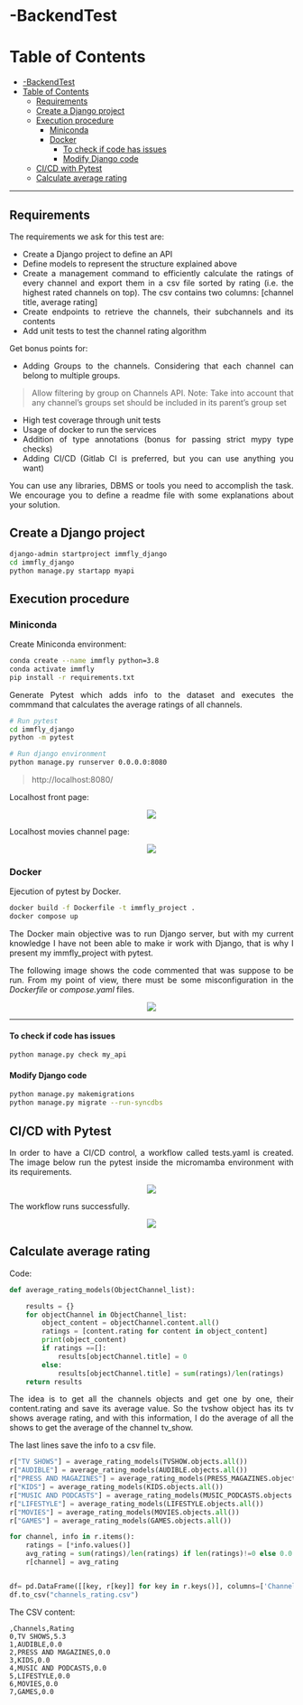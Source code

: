 # -BackendTest

Table of Contents
=================

- [-BackendTest](#-backendtest)
- [Table of Contents](#table-of-contents)
  - [Requirements](#requirements)
  - [Create a Django project](#create-a-django-project)
  - [Execution procedure](#execution-procedure)
    - [Miniconda](#miniconda)
    - [Docker](#docker)
      - [To check if code has issues](#to-check-if-code-has-issues)
      - [Modify Django code](#modify-django-code)
  - [CI/CD with Pytest](#cicd-with-pytest)
  - [Calculate average rating](#calculate-average-rating)

---
## Requirements

<div align="justify">

The requirements we ask for this test are:

* Create a Django project to define an API
* Define models to represent the structure explained above
* Create a management command to efficiently calculate the ratings of every channel and export them in a csv file sorted by rating (i.e. the highest rated channels on top). The csv contains two columns: [channel title, average rating]
* Create endpoints to retrieve the channels, their subchannels and its contents
* Add unit tests to test the channel rating algorithm


Get bonus points for:
* Adding Groups to the channels. Considering that each channel can belong to multiple groups.
  
> Allow filtering by group on Channels API.
Note: Take into account that any channel’s groups set should be included in its parent’s group set

* High test coverage through unit tests
* Usage of docker to run the services
* Addition of type annotations (bonus for passing strict mypy type checks)
* Adding CI/CD (Gitlab CI is preferred, but you can use anything you want)

You can use any libraries, DBMS or tools you need to accomplish the task.
We encourage you to define a readme file with some explanations about your solution.



## Create a Django project

```bash
django-admin startproject immfly_django
cd immfly_django
python manage.py startapp myapi
```


## Execution procedure


### Miniconda

Create Miniconda environment:
```bash
conda create --name immfly python=3.8
conda activate immfly
pip install -r requirements.txt 
```

Generate Pytest which adds info to the dataset and executes the commmand that calculates the average ratings of all channels.
```bash
# Run pytest
cd immfly_django
python -m pytest      
```


```bash
# Run django environment
python manage.py runserver 0.0.0.0:8080        
```
> http://localhost:8080/

Localhost front page:
<p align="center">
    <img src="Images/localhost.png">
</p>

Localhost movies channel page:
<p align="center">
    <img src="Images/localhost_movies.png">
</p>

### Docker
Ejecution of pytest by Docker.
```bash
docker build -f Dockerfile -t immfly_project .
docker compose up
```

The Docker main objective was to run Django server, but with my current knowledge I have not been able to make ir work with Django, that is why I present my immfly_project with pytest.

The following image shows the code commented that was suppose to be run. From my point of view, there must be some misconfiguration in the *Dockerfile* or *compose.yaml* files.

<p align="center">
    <img src="Images/docker_not_works.png">
</p>


---

#### To check if code has issues
```bash
python manage.py check my_api
```
#### Modify Django code
```bash
python manage.py makemigrations
python manage.py migrate --run-syncdbs
```

## CI/CD with Pytest

In order to have a CI/CD control, a workflow called tests.yaml is created. The image below run the pytest inside the micromamba environment with its requirements.

<p align="center">
    <img src="Images/CICD_pytest.png">
</p>

The workflow runs successfully.
<p align="center">
    <img src="Images/github_actions.png">
</p>

## Calculate average rating

Code:

```Python
def average_rating_models(ObjectChannel_list):

    results = {}    
    for objectChannel in ObjectChannel_list:
        object_content = objectChannel.content.all()
        ratings = [content.rating for content in object_content]
        print(object_content)
        if ratings ==[]:
            results[objectChannel.title] = 0
        else:
            results[objectChannel.title] = sum(ratings)/len(ratings)
    return results
```

The idea is to get all the channels objects and get one by one, their content.rating and save its average value.
So the tvshow object has its tv shows average rating, and with this information, I do the average of all the shows to get the average of the channel tv_show.

The last lines save the info to a csv file.

```Python
r["TV SHOWS"] = average_rating_models(TVSHOW.objects.all())
r["AUDIBLE"] = average_rating_models(AUDIBLE.objects.all())
r["PRESS AND MAGAZINES"] = average_rating_models(PRESS_MAGAZINES.objects.all())
r["KIDS"] = average_rating_models(KIDS.objects.all())
r["MUSIC AND PODCASTS"] = average_rating_models(MUSIC_PODCASTS.objects.all())
r["LIFESTYLE"] = average_rating_models(LIFESTYLE.objects.all())
r["MOVIES"] = average_rating_models(MOVIES.objects.all())
r["GAMES"] = average_rating_models(GAMES.objects.all())

for channel, info in r.items():
    ratings = [*info.values()]
    avg_rating = sum(ratings)/len(ratings) if len(ratings)!=0 else 0.0
    r[channel] = avg_rating


df= pd.DataFrame([[key, r[key]] for key in r.keys()], columns=['Channels', 'Rating'])
df.to_csv("channels_rating.csv")
```

The CSV content:
```CSV
,Channels,Rating
0,TV SHOWS,5.3
1,AUDIBLE,0.0
2,PRESS AND MAGAZINES,0.0
3,KIDS,0.0
4,MUSIC AND PODCASTS,0.0
5,LIFESTYLE,0.0
6,MOVIES,0.0
7,GAMES,0.0

```


</div>